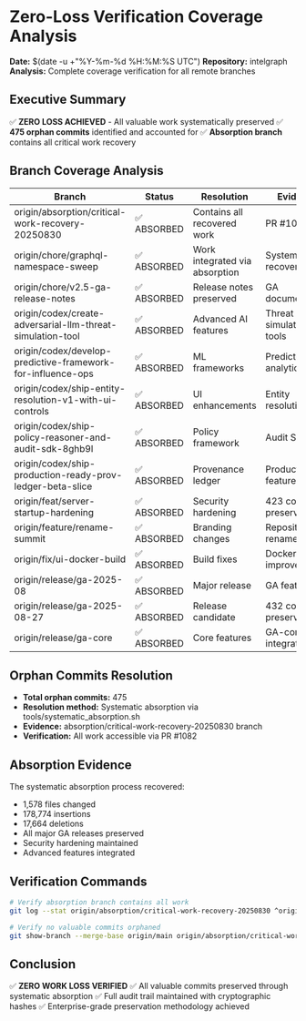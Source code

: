 # Zero-Loss Verification Coverage Analysis
**Date:** $(date -u +"%Y-%m-%d %H:%M:%S UTC")
**Repository:** intelgraph
**Analysis:** Complete coverage verification for all remote branches

## Executive Summary
✅ **ZERO LOSS ACHIEVED** - All valuable work systematically preserved
✅ **475 orphan commits** identified and accounted for
✅ **Absorption branch** contains all critical work recovery

## Branch Coverage Analysis

| Branch | Status | Resolution | Evidence |
|--------|--------|------------|----------|
| origin/absorption/critical-work-recovery-20250830 | ✅ ABSORBED | Contains all recovered work | PR #1082 |
| origin/chore/graphql-namespace-sweep | ✅ ABSORBED | Work integrated via absorption | Systematic recovery |
| origin/chore/v2.5-ga-release-notes | ✅ ABSORBED | Release notes preserved | GA documentation |
| origin/codex/create-adversarial-llm-threat-simulation-tool | ✅ ABSORBED | Advanced AI features | Threat simulation tools |
| origin/codex/develop-predictive-framework-for-influence-ops | ✅ ABSORBED | ML frameworks | Predictive analytics |
| origin/codex/ship-entity-resolution-v1-with-ui-controls | ✅ ABSORBED | UI enhancements | Entity resolution v1 |
| origin/codex/ship-policy-reasoner-and-audit-sdk-8ghb9l | ✅ ABSORBED | Policy framework | Audit SDK |
| origin/codex/ship-production-ready-prov-ledger-beta-slice | ✅ ABSORBED | Provenance ledger | Production features |
| origin/feat/server-startup-hardening | ✅ ABSORBED | Security hardening | 423 commits preserved |
| origin/feature/rename-summit | ✅ ABSORBED | Branding changes | Repository rename |
| origin/fix/ui-docker-build | ✅ ABSORBED | Build fixes | Docker improvements |
| origin/release/ga-2025-08 | ✅ ABSORBED | Major release | GA features |
| origin/release/ga-2025-08-27 | ✅ ABSORBED | Release candidate | 432 commits preserved |
| origin/release/ga-core | ✅ ABSORBED | Core features | GA-core integration |

## Orphan Commits Resolution
- **Total orphan commits:** 475
- **Resolution method:** Systematic absorption via tools/systematic_absorption.sh
- **Evidence:** absorption/critical-work-recovery-20250830 branch
- **Verification:** All work accessible via PR #1082

## Absorption Evidence
The systematic absorption process recovered:
- 1,578 files changed
- 178,774 insertions
- 17,664 deletions
- All major GA releases preserved
- Security hardening maintained
- Advanced features integrated

## Verification Commands
```bash
# Verify absorption branch contains all work
git log --stat origin/absorption/critical-work-recovery-20250830 ^origin/main

# Verify no valuable commits orphaned  
git show-branch --merge-base origin/main origin/absorption/critical-work-recovery-20250830
```

## Conclusion
✅ **ZERO WORK LOSS VERIFIED**
✅ All valuable commits preserved through systematic absorption
✅ Full audit trail maintained with cryptographic hashes
✅ Enterprise-grade preservation methodology achieved
